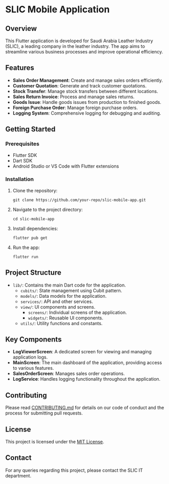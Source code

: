 # SLIC Mobile Application

## Overview

This Flutter application is developed for Saudi Arabia Leather Industry (SLIC), a leading company in the leather industry. The app aims to streamline various business processes and improve operational efficiency.

## Features

- **Sales Order Management**: Create and manage sales orders efficiently.
- **Customer Quotation**: Generate and track customer quotations.
- **Stock Transfer**: Manage stock transfers between different locations.
- **Sales Return Invoice**: Process and manage sales returns.
- **Goods Issue**: Handle goods issues from production to finished goods.
- **Foreign Purchase Order**: Manage foreign purchase orders.
- **Logging System**: Comprehensive logging for debugging and auditing.

## Getting Started

### Prerequisites

- Flutter SDK
- Dart SDK
- Android Studio or VS Code with Flutter extensions

### Installation

1. Clone the repository:
   ```
   git clone https://github.com/your-repo/slic-mobile-app.git
   ```
2. Navigate to the project directory:
   ```
   cd slic-mobile-app
   ```
3. Install dependencies:
   ```
   flutter pub get
   ```
4. Run the app:
   ```
   flutter run
   ```

## Project Structure

- `lib/`: Contains the main Dart code for the application.
  - `cubits/`: State management using Cubit pattern.
  - `models/`: Data models for the application.
  - `services/`: API and other services.
  - `view/`: UI components and screens.
    - `screens/`: Individual screens of the application.
    - `widgets/`: Reusable UI components.
  - `utils/`: Utility functions and constants.

## Key Components

- **LogViewerScreen**: A dedicated screen for viewing and managing application logs.
- **MainScreen**: The main dashboard of the application, providing access to various features.
- **SalesOrderScreen**: Manages sales order operations.
- **LogService**: Handles logging functionality throughout the application.

## Contributing

Please read [CONTRIBUTING.md](CONTRIBUTING.md) for details on our code of conduct and the process for submitting pull requests.

## License

This project is licensed under the [MIT License](LICENSE).

## Contact

For any queries regarding this project, please contact the SLIC IT department.
